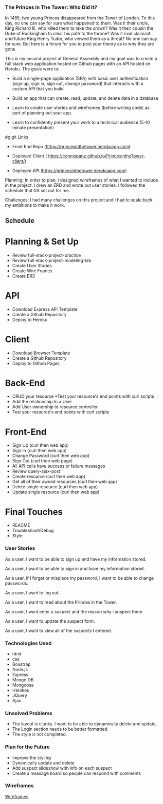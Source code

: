 ### The Princes in The Tower: Who Did It?
In 1485, two young Princes disappeared from the Tower of London. To this day, no one can say for sure what happened to them. Was it their uncle, King Richard III, who killed them to take the crown? Was it their cousin the Duke of Buckingham to clear his path to the throne? Was it rival claimant and future King Henry Tudor, who viewed them as a threat? No one can say for sure. But here is a forum for you to post your theory as to why they are gone.

This is my second project at General Assembly and my goal was to create a full stack web application hosted on Github pages with an API hosted on Heroku. The goals were to:

* Build a single-page application (SPA) with basic user authentication (sign up, sign in, sign out, change password) that interacts with a custom API that you build

* Build an app that can create, read, update, and delete data in a database

* Learn to create user stories and wireframes (before writing code) as part of planning out your app.

* Learn to confidently present your work to a technical audience (5-10 minute presentation)


 #gigit  Links

* Front End Repo (https://princesinthetower.herokuapp.com)

* Deployed Client ( https://conniepanz.github.io/PrincesintheTower-client/)

* Deployed API (https://princesinthetower.herokuapp.com)

Planning: In order to plan, I designed wireframes of what I wanted to include in the project. I drew an ERD and wrote out user stories. I followed the schedule that GA set out for me.

Challenges: I had many challenges on this project and I had to scale back my ambitions to make it work.
## Schedule
 # Planning & Set Up
 * Review full-stack-project-practice
 * Review full-stack-project-modeling-lab
 * Create User Stories
 * Create Wire Frames
 * Create ERD

# API

* Download Express API Template
* Create a Github Repository
* Deploy to Heroku

# Client

 * Download Browser Template
 * Create a Github Repository
 * Deploy to Github Pages

 # Back-End
 * CRUD your resource
 *Test your resource's end points with curl scripts
 * Add the relationship to a User
 * Add User ownership to resource controller
 * Test your resource's end points with curl scripts

# Front-End
 * Sign Up (curl then web app)
 * Sign In (curl then web app)
 * Change Password (curl then web app)
 * Sign Out (curl then web page)
 * All API calls have success or failure messages
 * Review query-ajax-post
 * Create resource (curl then web app)
 * Get all of their owned resources (curl then web app)
 * Delete single resource (curl then web app)
 * Update single resource (curl then web app)

# Final Touches
 * README
 * Troubleshoot/Debug
 * Style

 ### User Stories

 As a user, I want to be able to sign up and have my information stored.

 As a user, I want to be able to sign in and have my information stored.

 As a user, if I forget or misplace my password, I want to be able to change passwords.

 As a user, I want to log out.

 As a user, I want to read about the Princes in the Tower.

 As a user, I want enter a suspect and the reason why I suspect them.

 As a user, I want to update the suspect form.

 As a user, I want to view all of the suspects I entered.

 ### Technologies Used

 * html
 * css
 * Boostrap
 * Node.js
 * Express
 * Mongo DB
 * Mongoose
 * Herokou
 * JQuery
 * Ajax

 ### Unsolved Problems

 * The layout is clunky. I want to be able to dynamically delete and update.
 * The Login section needs to be better formatted. 
 * The style is not completed.

 ### Plan for the Future
 * Improve the styling
 * Dynamically update and delete
 * Add suspect slideshow with info on each suspect
 * Create a message board so people can respond with comments

 ### Wireframes
 [Wireframes](https://docs.google.com/presentation/d/1nWvf02gyMskp_pJ7EWengMUIGu23Tr_chzA9CIuQtlc/edit?usp=sharing)
